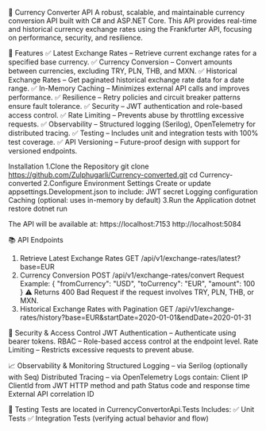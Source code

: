💱 Currency Converter API
A robust, scalable, and maintainable currency conversion API built with C# and ASP.NET Core. This API provides real-time and historical currency exchange rates using the Frankfurter API, focusing on performance, security, and resilience.

🚀 Features
✅ Latest Exchange Rates – Retrieve current exchange rates for a specified base currency.
✅ Currency Conversion – Convert amounts between currencies, excluding TRY, PLN, THB, and MXN.
✅ Historical Exchange Rates – Get paginated historical exchange rate data for a date range.
✅ In-Memory Caching – Minimizes external API calls and improves performance.
✅ Resilience – Retry policies and circuit breaker patterns ensure fault tolerance.
✅ Security – JWT authentication and role-based access control.
✅ Rate Limiting – Prevents abuse by throttling excessive requests.
✅ Observability – Structured logging (Serilog), OpenTelemetry for distributed tracing.
✅ Testing – Includes unit and integration tests with 100% test coverage.
✅ API Versioning – Future-proof design with support for versioned endpoints.

Installation
1.Clone the Repository
git clone https://github.com/Zulphugarli/Currency-converted.git
cd Currency-converted
2.Configure Environment Settings
Create or update appsettings.Development.json to include:
JWT secret
Logging configuration
Caching (optional: uses in-memory by default)
3.Run the Application
dotnet restore
dotnet run

The API will be available at:
 https://localhost:7153
 http://localhost:5084

📚 API Endpoints
1. Retrieve Latest Exchange Rates
GET /api/v1/exchange-rates/latest?base=EUR
2. Currency Conversion
POST /api/v1/exchange-rates/convert
Request Example:
{
  "fromCurrency": "USD",
  "toCurrency": "EUR",
  "amount": 100
}
⚠️ Returns 400 Bad Request if the request involves TRY, PLN, THB, or MXN.
3. Historical Exchange Rates with Pagination
GET /api/v1/exchange-rates/history?base=EUR&startDate=2020-01-01&endDate=2020-01-31

🔐 Security & Access Control
JWT Authentication – Authenticate using bearer tokens.
RBAC – Role-based access control at the endpoint level.
Rate Limiting – Restricts excessive requests to prevent abuse.

📈 Observability & Monitoring
Structured Logging – via Serilog (optionally with Seq)
Distributed Tracing – via OpenTelemetry
Logs contain:
Client IP
ClientId from JWT
HTTP method and path
Status code and response time
External API correlation ID

🧪 Testing
Tests are located in CurrencyConvertorApi.Tests
Includes:
✅ Unit Tests 
✅ Integration Tests (verifying actual behavior and flow)


